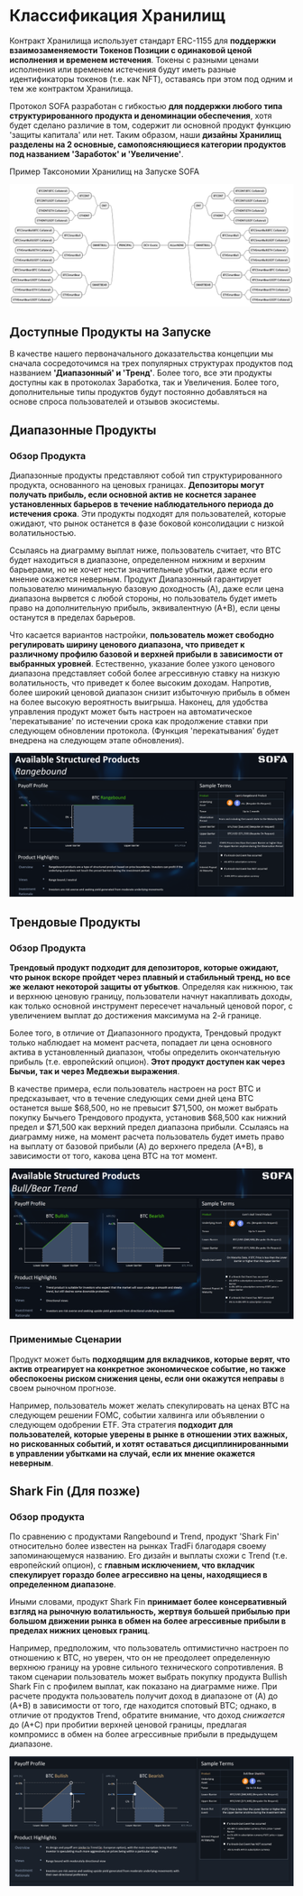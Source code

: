 # Классификация Хранилищ

Контракт Хранилища использует стандарт ERC-1155 для **поддержки взаимозаменяемости Токенов Позиции с одинаковой ценой исполнения и временем истечения**. Токены с разными ценами исполнения или временем истечения будут иметь разные идентификаторы токенов (т.е. как NFT), оставаясь при этом под одним и тем же контрактом Хранилища.

Протокол SOFA разработан с гибкостью **для поддержки любого типа структурированного продукта и деноминации обеспечения**, хотя будет сделано различие в том, содержит ли основной продукт функцию 'защиты капитала' или нет. Таким образом, наши **дизайны Хранилищ разделены на 2 основные, самопоясняющиеся категории продуктов под названием 'Заработок' и 'Увеличение'**.

Пример Таксономии Хранилищ на Запуске SOFA

![](../../static/NON1bznnEocSeJxK0mAuxBR0sqh.png)

## Доступные Продукты на Запуске

В качестве нашего первоначального доказательства концепции мы сначала сосредоточимся на трех популярных структурах продуктов под названием **'Диапазонный' и 'Тренд'**. Более того, все эти продукты доступны как в протоколах Заработка, так и Увеличения. Более того, дополнительные типы продуктов будут постоянно добавляться на основе спроса пользователей и отзывов экосистемы.

## Диапазонные Продукты

### Обзор Продукта

Диапазонные продукты представляют собой тип структурированного продукта, основанного на ценовых границах. **Депозиторы могут получать прибыль, если основной актив не коснется заранее установленных барьеров в течение наблюдательного периода до истечения срока**. Эти продукты подходят для пользователей, которые ожидают, что рынок останется в фазе боковой консолидации с низкой волатильностью.

Ссылаясь на диаграмму выплат ниже, пользователь считает, что BTC будет находиться в диапазоне, определенном нижним и верхним барьерами, но не хочет нести значительные убытки, даже если его мнение окажется неверным. Продукт Диапазонный гарантирует пользователю минимальную базовую доходность (A), даже если цена диапазона вырвется с любой стороны, но пользователь будет иметь право на дополнительную прибыль, эквивалентную (A+B), если цены останутся в пределах барьеров.

Что касается вариантов настройки, **пользователь может свободно регулировать ширину ценового диапазона, что приведет к различному профилю базовой и верхней прибыли в зависимости от выбранных уровней**. Естественно, указание более узкого ценового диапазона представляет собой более агрессивную ставку на низкую волатильность, что приведет к более высоким доходам. Напротив, более широкий ценовой диапазон снизит избыточную прибыль в обмен на более высокую вероятность выигрыша. Наконец, для удобства управления продукт может быть настроен на автоматическое 'перекатывание' по истечении срока как продолжение ставки при следующем обновлении протокола. (Функция 'перекатывания' будет внедрена на следующем этапе обновления).

![](../../static/Yfu7bNF7soTStDxRAp7u4g31sTe.png)

## Трендовые Продукты

### Обзор Продукта

**Трендовый продукт подходит для депозиторов, которые ожидают, что рынок вскоре пройдет через плавный и стабильный тренд, но все же желают некоторой защиты от убытков**. Определяя как нижнюю, так и верхнюю ценовую границу, пользователи начнут накапливать доходы, как только основной инструмент пересечет начальный ценовой порог, с увеличением выплат до достижения максимума на 2-й границе.

Более того, в отличие от Диапазонного продукта, Трендовый продукт только наблюдает на момент расчета, попадает ли цена основного актива в установленный диапазон, чтобы определить окончательную прибыль (т.е. европейский опцион). **Этот продукт доступен как через Бычьи, так и через Медвежьи выражения**.

В качестве примера, если пользователь настроен на рост BTC и предсказывает, что в течение следующих семи дней цена BTC останется выше $68,500, но не превысит $71,500, он может выбрать покупку Бычьего Трендового продукта, установив $68,500 как нижний предел и $71,500 как верхний предел диапазона прибыли. Ссылаясь на диаграмму ниже, на момент расчета пользователь будет иметь право на выплату от базовой прибыли (A) до верхнего предела (A+B), в зависимости от того, какова цена BTC на тот момент.

![](../../static/VPCFbWcRso4WYsxeEExu2Wrjsyv.png)

### Применимые Сценарии

Продукт может быть **подходящим для вкладчиков, которые верят, что актив отреагирует на конкретное экономическое событие, но также обеспокоены риском снижения цены, если они окажутся неправы** в своем рыночном прогнозе.

Например, пользователь может желать спекулировать на ценах BTC на следующем решении FOMC, событии халвинга или объявлении о следующем одобрении ETF. Эта стратегия **подходит для пользователей, которые уверены в рынке в отношении этих важных, но рискованных событий, и хотят оставаться дисциплинированными в управлении убытками на случай, если их мнение окажется неверным**.

## Shark Fin (Для позже)

### Обзор продукта

По сравнению с продуктами Rangebound и Trend, продукт 'Shark Fin' относительно более известен на рынках TradFi благодаря своему запоминающемуся названию. Его дизайн и выплаты схожи с Trend (т.е. европейский опцион), с **главным исключением, что вкладчик спекулирует гораздо более агрессивно на цены, находящиеся в определенном диапазоне**.

Иными словами, продукт Shark Fin **принимает более консервативный взгляд на рыночную волатильность, жертвуя большей прибылью при большом движении рынка в обмен на более агрессивные прибыли в пределах нижних ценовых границ**.

Например, предположим, что пользователь оптимистично настроен по отношению к BTC, но уверен, что он не преодолеет определенную верхнюю границу на уровне сильного технического сопротивления. В таком сценарии пользователь может выбрать покупку продукта Bullish Shark Fin с профилем выплат, как показано на диаграмме ниже. При расчете продукта пользователь получит доход в диапазоне от (A) до (A+B) в зависимости от того, где находится спотовый BTC; однако, в отличие от продуктов Trend, обратите внимание, что доход _снижается_ до (A+C) при пробитии верхней ценовой границы, предлагая компромисс в обмен на более агрессивные прибыли в предыдущем диапазоне.

![](../../static/LaiabPyJAokoogxs2luuq7hsslb.png)